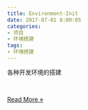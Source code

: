 ```yaml
---
title: Environment-Init
date: 2017-07-01 8:00:05
categories:
- 项目
- 环境搭建
tags:
- 环境搭建
---
```


各种开发环境的搭建

<br/>

[Read More »](http://www.lyogvce.me/repo/Environment-Init.html)

<!-- more -->
